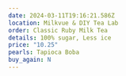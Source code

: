 ```yaml
---
date: 2024-03-11T19:16:21.586Z
location: Milkvue & DIY Tea Lab
order: Classic Ruby Milk Tea
details: 100% sugar, Less ice
price: "10.25"
pearls: Tapioca Boba
buy_again: N
---
```

